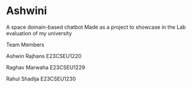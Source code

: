 # Ashwini
A space domain-based chatbot 
Made as a project to showcase in the Lab evaluation of my university

Team Members

Ashwin Rajhans E23CSEU1220

Raghav Marwaha E23CSEU1229

Rahul Shadija E23CSEU1230